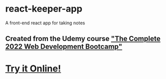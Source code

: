 # react-keeper-app
A front-end react app for taking notes

## Created from the Udemy course ["The Complete 2022 Web Development Bootcamp"](https://www.udemy.com/course/the-complete-web-development-bootcamp)

# [Try it Online!](https://soreing.github.io/react-keeper-app/dist/)